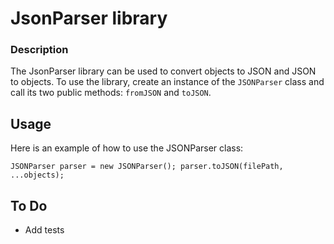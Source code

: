 # JsonParser library
### Description
The JsonParser library can be used to convert objects to JSON and JSON to objects. 
To use the library, create an instance of the `JSONParser` class and call its two public methods: `fromJSON` and `toJSON`.

## Usage
Here is an example of how to use the JSONParser class:

`JSONParser parser = new JSONParser();
parser.toJSON(filePath, ...objects);`

## To Do
- Add tests
